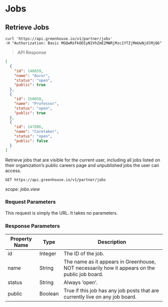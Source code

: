 # Jobs

## Retrieve Jobs

```shell
curl 'https://api.greenhouse.io/v1/partner/jobs'
-H "Authorization: Basic MGQwMzFkODIyN2VhZmE2MWRjMzc1YTZjMmUwNjdlMjQ6"
```
> API Response

```json
[
  {
    "id": 146859,
    "name": "Auror",
    "status": "open",
    "public": true
  },
  {
    "id": 150050,
    "name": "Professor",
    "status": "open",
    "public": true
  },
  {
    "id": 147886,
    "name": "Caretaker",
    "status": "open",
    "public": false
  }
]
```

Retrieve jobs that are visible for the current user, including all jobs listed on their organization’s public careers page and unpublished jobs the user can access.

`GET https://api.greenhouse.io/v1/partner/jobs`

*scope: jobs.view*

### Request Parameters

This request is simply the URL. It takes no parameters.

### Response Parameters

| Property Name | Type           | Description
--------------- | -------------- | --------------
id              | Integer        | The ID of the job.
name            | String         | The name as it appears in Greenhouse, NOT necessarily how it appears on the public job board.
status          | String         | Always ‘open’.
public          | Boolean        | True if this job has any job posts that are currently live on any job board.